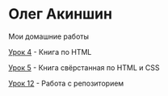 

# Олег Акиншин
Мои домашние работы

[Урок 4](https://komradol.github.io/lesson_1/ "Моя готовая домашка") - Книга по HTML

[Урок 5](https://komradol.github.io/lesson_5/ "Моя готовая домашка") - Книга свёрстанная по HTML и CSS

[Урок 12](https://komradol.github.io/Lesson_12/ "Моя готовая домашка") - Работа с репозиторием
